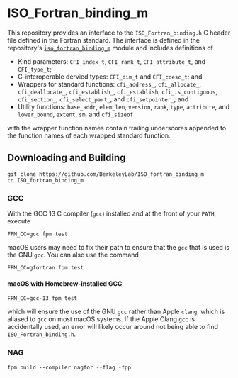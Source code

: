 ISO_Fortran_binding_m
=====================

This repository provides an interface to the `ISO_Fortran_binding.h` C header file defined in the Fortran standard.
The interface is defined in the repository's [`iso_fortran_binding_m`] module and includes definitions of 

* Kind parameters: `CFI_index_t`, `CFI_rank_t`, `CFI_attribute_t`, and `CFI_type_t`;
* C-interoperable dervied types: `CFI_dim_t` and `CFI_cdesc_t`; and
* Wrappers for standard functions: `cfi_address_`, `cfi_allocate_`, `cfi_deallocate_`, `cfi_establish_`, `cfi_establish`, `cfi_is_contiguous`, `cfi_section_`, `cfi_select_part_`, and `cfi_setpointer_`; and
* Utility functions: `base_addr`, `elem_len`, `version`, `rank`, `type`, `attribute`, and `lower_bound`, `extent`, `sm`, and `cfi_sizeof`

with the wrapper function names contain trailing underscores appended to the function names of each wrapped standard function.
  
Downloading and Building
------------------------
```
git clone https://github.com/BerkeleyLab/ISO_fortran_binding_m
cd ISO_fortran_binding_m
```

### GCC
With the GCC 13 C compiler (`gcc`) installed and at the front of your `PATH`, execute
```
FPM_CC=gcc fpm test
```

macOS users may need to fix their path to ensure that the `gcc` that is used is the GNU `gcc`. You can also use the command

```
FPM_CC=gfortran fpm test
```

#### macOS with Homebrew-installed GCC
```
FPM_CC=gcc-13 fpm test
```
which will ensure the use of the GNU `gcc` rather than Apple `clang`, which is aliased to `gcc` on most macOS systems.
If the Apple Clang `gcc` is accidentally used, an error will likely occur around not being able to find `ISO_Fortran_binding.h`.

### NAG
```
fpm build --compiler nagfor --flag -fpp
```

[`ISO_Fortran_binding_m`]: https://github.com/BerkeleyLab/ISO_Fortran_binding_m/blob/main/src/iso_fortran_binding_m.F90
